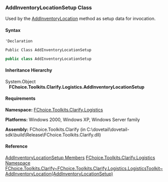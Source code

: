 ### AddInventoryLocationSetup Class

Used by the [AddInventoryLocation](FChoice.Toolkits.Clarify~FChoice.Toolkits.Clarify.Logistics.LogisticsToolkit~AddInventoryLocation(AddInventoryLocationSetup).md) method as setup data for invocation.

#### Syntax

```vbnet
'Declaration

Public Class AddInventoryLocationSetup
```

```csharp
public class AddInventoryLocationSetup
```

#### Inheritance Hierarchy

System.Object
   **FChoice.Toolkits.Clarify.Logistics.AddInventoryLocationSetup**

#### Requirements

**Namespace:** [FChoice.Toolkits.Clarify.Logistics](FChoice.Toolkits.Clarify~FChoice.Toolkits.Clarify.Logistics_namespace.md)

**Platforms:** Windows 2000, Windows XP, Windows Server family

**Assembly:** FChoice.Toolkits.Clarify (in C:\\dovetail\\dovetail-sdk\\build\\Release\\FChoice.Toolkits.Clarify.dll)

#### Reference

[AddInventoryLocationSetup Members](FChoice.Toolkits.Clarify~FChoice.Toolkits.Clarify.Logistics.AddInventoryLocationSetup_members.md)
[FChoice.Toolkits.Clarify.Logistics Namespace](FChoice.Toolkits.Clarify~FChoice.Toolkits.Clarify.Logistics_namespace.md)
[FChoice.Toolkits.Clarify~FChoice.Toolkits.Clarify.Logistics.LogisticsToolkit~AddInventoryLocation(AddInventoryLocationSetup)](FChoice.Toolkits.Clarify~FChoice.Toolkits.Clarify.Logistics.LogisticsToolkit~AddInventoryLocation(AddInventoryLocationSetup).md)
